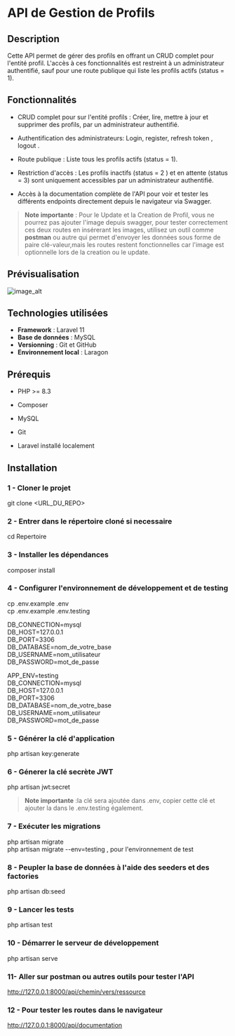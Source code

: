 
# API de Gestion de Profils
## Description

Cette API permet de gérer des profils en offrant un CRUD complet pour l'entité profil. L'accès à ces fonctionnalités est restreint à un administrateur authentifié, sauf pour une route publique qui liste les profils actifs (status = 1).

## Fonctionnalités

- CRUD complet pour sur l'entité profils : Créer, lire, mettre à jour et supprimer des profils, par un administrateur authentifié.

- Authentification des administrateurs: Login, register, refresh token , logout . 

- Route publique : Liste tous les profils actifs (status = 1).

- Restriction d'accès : Les profils inactifs (status = 2 ) et en attente (status = 3) sont uniquement accessibles par un administrateur authentifié.
  
- Accès à la documentation complète de l'API pour voir et tester les différents endpoints directement depuis le navigateur via Swagger.  
  
> **Note importante** : Pour le Update et la Creation de Profil, vous ne pourrez pas ajouter l'image depuis swagger, pour tester correctement ces deux routes en insérerant les images, utilisez un outil comme **postman** ou autre qui permet d'envoyer les données sous forme de paire clé-valeur,mais les routes restent fonctionnelles car l'image est optionnelle lors de la creation ou le update.


## Prévisualisation 

![image_alt](https://github.com/yohanherman/Test_technique/blob/189f00bf19d4a819cfff26618608d827f89efa89/Capture%20d'%C3%A9cran%202025-01-18%20202338.png)

  
## Technologies utilisées

-  **Framework** : Laravel 11
-  **Base de données** : MySQL
-  **Versionning** : Git et GitHub
-  **Environnement local** : Laragon

## Prérequis

- PHP >= 8.3

- Composer

- MySQL

- Git

- Laravel installé localement

## Installation

### 1 - Cloner le projet
git clone <URL_DU_REPO>

### 2 -  Entrer dans le répertoire cloné si necessaire
cd Repertoire

### 3 - Installer les dépendances
composer install

### 4 - Configurer l'environnement de développement et de testing
cp .env.example .env  
cp .env.example .env.testing

DB_CONNECTION=mysql   
DB_HOST=127.0.0.1  
DB_PORT=3306  
DB_DATABASE=nom_de_votre_base  
DB_USERNAME=nom_utilisateur  
DB_PASSWORD=mot_de_passe  

APP_ENV=testing  
DB_CONNECTION=mysql  
DB_HOST=127.0.0.1  
DB_PORT=3306  
DB_DATABASE=nom_de_votre_base  
DB_USERNAME=nom_utilisateur  
DB_PASSWORD=mot_de_passe  

### 5 -  Générer la clé d'application
php artisan key:generate


### 6 - Génerer la clé secrète JWT
php artisan jwt:secret

> **Note importante** :la clé sera ajoutée dans .env, copier cette clé et ajouter la dans le .env.testing également.

### 7 - Exécuter les migrations

php artisan migrate  
php artisan migrate --env=testing , pour l'environnement de test

### 8 - Peupler la base de données à l'aide des seeders et des factories
php artisan db:seed

### 9 - Lancer les tests
php artisan test

### 10 - Démarrer le serveur de développement 
php artisan serve

### 11- Aller sur postman ou autres outils pour tester l'API
http://127.0.0.1:8000/api/chemin/vers/ressource

### 12 - Pour tester les routes dans le navigateur
http://127.0.0.1:8000/api/documentation




